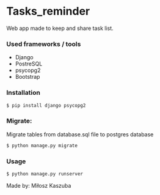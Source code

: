# Tasks_reminder

Web app made to keep and share task list.

### Used frameworks / tools
* Django
* PostreSQL
* psycopg2 
* Bootstrap

### Installation
```sh
$ pip install django psycopg2
```

### Migrate:
Migrate tables from database.sql file to postgres database
```sh
$ python manage.py migrate
```

### Usage

```sh
$ python manage.py runserver
```

Made by: Miłosz Kaszuba